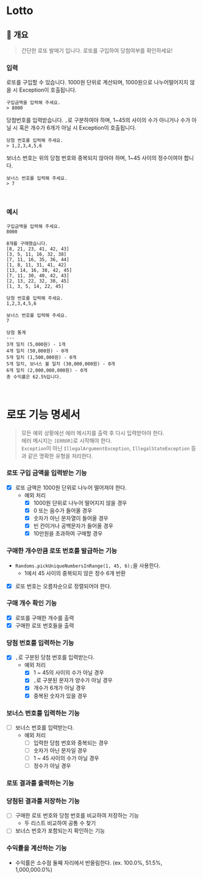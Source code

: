 # Lotto

## 📌 개요

> 간단한 로또 발매기 입니다. 로또를 구입하여 당첨여부를 확인하세요!

### 입력

로또를 구입할 수 있습니다. 1000원 단위로 계산되며, 1000원으로 나누어떨어지지 않을 시 Exception이 호출됩니다.

```
구입금액을 입력해 주세요.
> 8000
```

당첨번호를 입력받습니다. `,`로 구분하여야 하며, 1~45의 사이의 수가 아니거나 수가 아닐 시 혹은 개수가 6개가 아닐 시 Exception이 호출됩니다.

```
당첨 번호를 입력해 주세요.
> 1,2,3,4,5,6
```

보너스 번호는 위의 당첨 번호와 중복되지 않아야 하며, 1~45 사이의 정수이여야 합니다.

```
보너스 번호를 입력해 주세요.
> 7
```

<br>

### 예시

```
구입금액을 입력해 주세요.
8000

8개를 구매했습니다.
[8, 21, 23, 41, 42, 43] 
[3, 5, 11, 16, 32, 38] 
[7, 11, 16, 35, 36, 44] 
[1, 8, 11, 31, 41, 42] 
[13, 14, 16, 38, 42, 45] 
[7, 11, 30, 40, 42, 43] 
[2, 13, 22, 32, 38, 45] 
[1, 3, 5, 14, 22, 45]

당첨 번호를 입력해 주세요.
1,2,3,4,5,6

보너스 번호를 입력해 주세요.
7

당첨 통계
---
3개 일치 (5,000원) - 1개
4개 일치 (50,000원) - 0개
5개 일치 (1,500,000원) - 0개
5개 일치, 보너스 볼 일치 (30,000,000원) - 0개
6개 일치 (2,000,000,000원) - 0개
총 수익률은 62.5%입니다.
```

<br>

# 로또 기능 명세서

> 모든 예외 상황에선 에러 메시지를 출력 후 다시 입력받아야 한다.<br>에러 메시지는 `[ERROR]`로 시작해야 한다.<br>
> `Exception`이 아닌 `IllegalArgumentException`, `IllegalStateException` 등과 같은 명확한 유형을 처리한다.

### 로또 구입 금액을 입력받는 기능

- [x] 로또 금액은 1000원 단위로 나누어 떨어져야 한다.
  - 예외 처리
    - [x] 1000원 단위로 나누어 떨어지지 않을 경우
    - [x] 0 또는 음수가 들어올 경우
    - [x] 숫자가 아닌 문자열이 들어올 경우
    - [x] 빈 칸이거나 공백문자가 들어올 경우
    - [x] 10만원을 초과하여 구매할 경우

### 구매한 개수만큼 로또 번호를 발급하는 기능

- `Randoms.pickUniqueNumbersInRange(1, 45, 6);`을 사용한다.
  - 1에서 45 사이의 중복되지 않은 정수 6개 반환
- [x] 로또 번호는 오름차순으로 정렬되어야 한다.

### 구매 개수 확인 기능

- [x] 로또를 구매한 개수를 출력
- [x] 구매한 로또 번호들을 출력

### 당첨 번호를 입력하는 기능

- [x] `,`로 구분된 당첨 번호를 입력받는다.
  - 예외 처리
    - [x] 1 ~ 45의 사이의 수가 아닐 경우
    - [x] `,`로 구분된 문자가 양수가 아닐 경우
    - [x] 개수가 6개가 아닐 경우
    - [x] 중복된 숫자가 있을 경우

### 보너스 번호를 입력하는 기능

- [ ] 보너스 번호를 입력받는다.
  - 예외 처리
    - [ ] 입력한 당첨 번호와 중복되는 경우
    - [ ] 숫자가 아닌 문자일 경우
    - [ ] 1 ~ 45 사이의 수가 아닐 경우
    - [ ] 정수가 아닐 경우

### 로또 결과를 출력하는 기능

### 당첨된 결과를 저장하는 기능

- [ ] 구매한 로또 번호와 당첨 번호를 비교하여 저장하는 기능
  - 두 리스트 비교하여 공통 수 찾기
- [ ] 보너스 번호가 포함되는지 확인하는 기능

### 수익률을 계산하는 기능

- 수익률은 소수점 둘째 자리에서 반올림한다. (ex. 100.0%, 51.5%, 1,000,000.0%)



